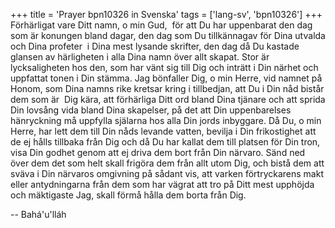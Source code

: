 +++
title = 'Prayer bpn10326 in Svenska'
tags = ['lang-sv', 'bpn10326']
+++
Förhärligat vare Ditt namn, o min Gud,  för att Du har uppenbarat den dag som är konungen bland dagar, den dag som Du tillkännagav för Dina utvalda och Dina profeter  i Dina mest lysande skrifter, den dag då Du kastade glansen av härligheten i alla Dina namn över allt skapat. Stor är lycksaligheten hos den, som har vänt sig till Dig och inträtt i Din närhet och uppfattat tonen i Din stämma.
Jag bönfaller Dig, o min Herre, vid namnet på Honom, som Dina namns rike kretsar kring i tillbedjan, att Du i Din nåd bistår dem som är  Dig kära, att förhärliga Ditt ord bland Dina tjänare och att sprida Din lovsång vida bland Dina skapelser, på det att Din uppenbarelses hänryckning må uppfylla själarna hos alla Din jords inbyggare.
Då Du, o min Herre, har lett dem till Din nåds levande vatten, bevilja i Din frikostighet att de ej hålls tillbaka från Dig och då Du har kallat dem till platsen för Din tron, visa Din godhet genom att ej driva dem bort från Din närvaro. Sänd ned över dem det som helt skall frigöra dem från allt utom Dig, och bistå dem att sväva i Din närvaros omgivning på sådant vis, att varken förtryckarens makt eller antydningarna från dem som har vägrat att tro på Ditt mest upphöjda och mäktigaste Jag, skall förmå hålla dem borta från Dig.

-- Bahá'u'lláh

